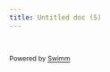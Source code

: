 ```yaml
---
title: Untitled doc (5)
---
```

&nbsp;

<SwmMeta version="3.0.0" repo-id="Z2l0aHViJTNBJTNBZGlnaXRhbC1uZXJkJTNBJTNBY29kZW15aG9iYnkxMDA=" repo-name="digital-nerd"><sup>Powered by [Swimm](https://app.swimm.io/)</sup></SwmMeta>
